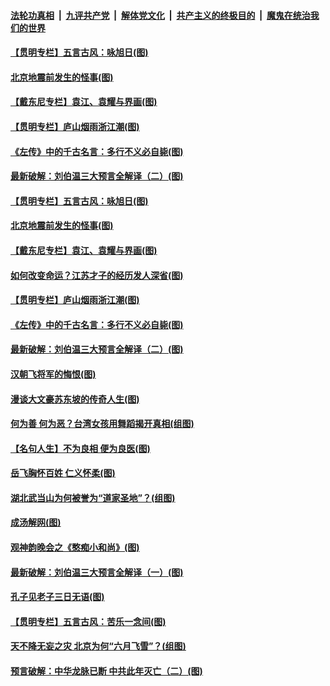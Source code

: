 

####  [法轮功真相](../../../../basic/blob/master/README.md?t=07191002) &nbsp;|&nbsp; [九评共产党](../../../../9ping.md/blob/master/README.md?t=07191002) &nbsp;|&nbsp; [解体党文化](../../../../jtdwh.md/blob/master/README.md?t=07191002)  &nbsp;|&nbsp; [共产主义的终极目的](../../../../gczydzjmd.md/blob/master/README.md?t=07191002) &nbsp;|&nbsp; [魔鬼在统治我们的世界](../../../../mgztzwmdsj.md/blob/master/README.md?t=07191002) 

#### [【贯明专栏】五言古风：咏旭日(图)](../pages/p7/939500.md?t=07191002) 

#### [北京地震前发生的怪事(图)](../pages/p7/940022.md?t=07191002) 

#### [【戴东尼专栏】袁江、袁耀与界画(图)](../pages/p7/937878.md?t=07191002) 

#### [【贯明专栏】庐山烟雨浙江潮(图)](../pages/p7/936827.md?t=07191002) 

#### [《左传》中的千古名言：多行不义必自毙(图)](../pages/p7/939910.md?t=07191002) 

#### [最新破解：刘伯温三大预言全解译（二）(图)](../pages/p7/939583.md?t=07191002) 

#### [【贯明专栏】五言古风：咏旭日(图)](../pages/p7/939500.md?t=07191002) 

#### [北京地震前发生的怪事(图)](../pages/p7/940022.md?t=07191002) 

#### [【戴东尼专栏】袁江、袁耀与界画(图)](../pages/p7/937878.md?t=07191002) 

#### [如何改变命运？江苏才子的经历发人深省(图)](../pages/p7/939897.md?t=07191002) 

#### [【贯明专栏】庐山烟雨浙江潮(图)](../pages/p7/936827.md?t=07191002) 

#### [《左传》中的千古名言：多行不义必自毙(图)](../pages/p7/939910.md?t=07191002) 

#### [最新破解：刘伯温三大预言全解译（二）(图)](../pages/p7/939583.md?t=07191002) 

#### [汉朝飞将军的悔恨(图)](../pages/p7/939586.md?t=07191002) 

#### [漫谈大文豪苏东坡的传奇人生(图)](../pages/p7/939821.md?t=07191002) 

#### [何为善 何为恶？台湾女孩用舞蹈揭开真相(组图)](../pages/p7/939469.md?t=07191002) 

#### [【名句人生】不为良相 便为良医(图)](../pages/p7/939701.md?t=07191002) 

#### [岳飞胸怀百姓 仁义怀柔(图)](../pages/p7/939584.md?t=07191002) 

#### [湖北武当山为何被誉为“道家圣地”？(组图)](../pages/p7/939679.md?t=07191002) 

#### [成汤解网(图)](../pages/p7/939400.md?t=07191002) 

#### [观神韵晚会之《憨痴小和尚》(图)](../pages/p7/936179.md?t=07191002) 

#### [最新破解：刘伯温三大预言全解译（一）(图)](../pages/p7/939582.md?t=07191002) 

#### [孔子见老子三日无语(图)](../pages/p7/939396.md?t=07191002) 

#### [【贯明专栏】五言古风：苦乐一念间(图)](../pages/p7/939498.md?t=07191002) 

#### [天不降无妄之灾 北京为何“六月飞雪”？(组图)](../pages/p7/939481.md?t=07191002) 

#### [预言破解：中华龙脉已断 中共此年灭亡（二）(图)](../pages/p7/939305.md?t=07191002) 

